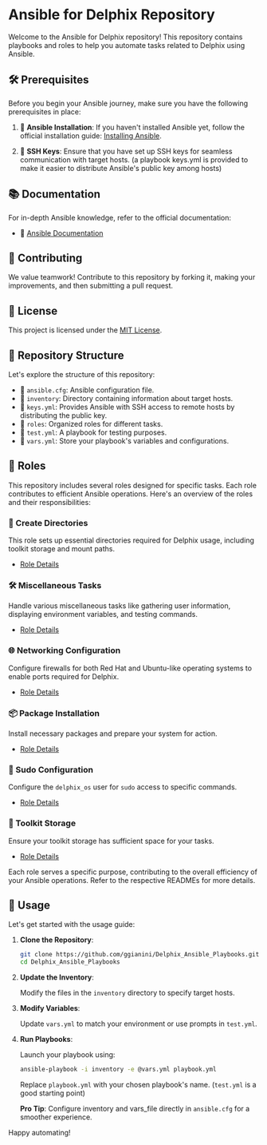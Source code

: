 # Ansible for Delphix Repository

Welcome to the Ansible for Delphix repository! This repository contains playbooks and roles to help you automate tasks related to Delphix using Ansible.

## 🛠 Prerequisites

Before you begin your Ansible journey, make sure you have the following prerequisites in place:

1. 🌟 **Ansible Installation**: If you haven't installed Ansible yet, follow the official installation guide: [Installing Ansible](https://docs.ansible.com/ansible/latest/installation_guide/intro_installation.html).

2. 🔑 **SSH Keys**: Ensure that you have set up SSH keys for seamless communication with target hosts. (a playbook keys.yml is provided to make it easier to distribute Ansible's public key among hosts)

## 📚 Documentation

For in-depth Ansible knowledge, refer to the official documentation:

- 📖 [Ansible Documentation](https://docs.ansible.com/ansible/latest/index.html)

## 🤝 Contributing

We value teamwork! Contribute to this repository by forking it, making your improvements, and then submitting a pull request.

## 📜 License

This project is licensed under the [MIT License](LICENSE).

## 📂 Repository Structure

Let's explore the structure of this repository:

- 📁 `ansible.cfg`: Ansible configuration file.
- 📁 `inventory`: Directory containing information about target hosts.
- 📄 `keys.yml`: Provides Ansible with SSH access to remote hosts by distributing the public key.
- 📂 `roles`: Organized roles for different tasks.
- 📄 `test.yml`: A playbook for testing purposes.
- 📄 `vars.yml`: Store your playbook's variables and configurations.

## 🚢 Roles

This repository includes several roles designed for specific tasks. Each role contributes to efficient Ansible operations. Here's an overview of the roles and their responsibilities:

### 📁 Create Directories

This role sets up essential directories required for Delphix usage, including toolkit storage and mount paths.

- [Role Details](roles/create-directories/README.md)

### 🛠 Miscellaneous Tasks

Handle various miscellaneous tasks like gathering user information, displaying environment variables, and testing commands.

- [Role Details](roles/misc/README.md)

### 🌐 Networking Configuration

Configure firewalls for both Red Hat and Ubuntu-like operating systems to enable ports required for Delphix.

- [Role Details](roles/networking/README.md)

### 📦 Package Installation

Install necessary packages and prepare your system for action.

- [Role Details](roles/packages/README.md)

### 🔑 Sudo Configuration

Configure the `delphix_os` user for `sudo` access to specific commands.

- [Role Details](roles/sudo/README.md)

### 🧰 Toolkit Storage

Ensure your toolkit storage has sufficient space for your tasks.

- [Role Details](roles/toolkit_storage/README.md)

Each role serves a specific purpose, contributing to the overall efficiency of your Ansible operations. Refer to the respective READMEs for more details.

## 🚀 Usage

Let's get started with the usage guide:

1. **Clone the Repository**:

    ```bash
    git clone https://github.com/ggianini/Delphix_Ansible_Playbooks.git
    cd Delphix_Ansible_Playbooks
    ```

2. **Update the Inventory**:

   Modify the files in the `inventory` directory to specify target hosts.

3. **Modify Variables**:

   Update `vars.yml` to match your environment or use prompts in `test.yml`.

4. **Run Playbooks**:

    Launch your playbook using:

    ```bash
    ansible-playbook -i inventory -e @vars.yml playbook.yml
    ```

    Replace `playbook.yml` with your chosen playbook's name. (`test.yml` is a good starting point)

    **Pro Tip**: Configure inventory and vars_file directly in `ansible.cfg` for a smoother experience.

Happy automating!

